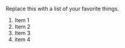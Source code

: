 Replace this with a list of your favorite things.
<ol>
  <li> Item 1</li>
  <li> Item 2</li>
  <li> Item 3</li>
  <li> item 4</li>
  </ol>

